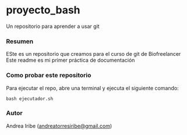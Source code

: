 # proyecto_bash
Un repositorio para aprender a usar git

### Resumen
ESte es un repositorio que creamos para el curso de git de Biofreelancer  
Este readme es mi primer práctica de documentación

### Como probar este repositorio
Para ejecutar el repo, abre una terminal y ejecuta el siguiente comando:  
```
bash ejecutador.sh
```

### Autor
Andrea Iribe (andreatorresiribe@gmail.com)
